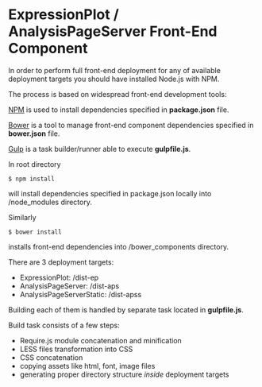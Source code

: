 # ExpressionPlot / AnalysisPageServer Front-End Component
     
     

In order to perform full front-end deployment for any of available deployment targets you should have installed Node.js with NPM.

The process is based on widespread front-end development tools:

[NPM](http://npmjs.org) is used to install dependencies specified in **package.json** file.

[Bower](http://bower.io) is a tool to manage front-end component dependencies specified in **bower.json** file.

[Gulp](http://gulpjs.com) is a task builder/runner able to execute **gulpfile.js**.

In root directory

    $ npm install
    
will install dependencies specified in package.json locally into /node_modules directory.   

Similarly

    $ bower install
    
installs front-end dependencies into /bower_components directory.

There are 3 deployment targets:

- ExpressionPlot: /dist-ep
- AnalysisPageServer: /dist-aps
- AnalysisPageServerStatic: /dist-apss

Building each of them is handled by separate task located in **gulpfile.js**.

Build task consists of a few steps:
- Require.js module concatenation and minification
- LESS files transformation into CSS 
- CSS concatenation
- copying assets like html, font, image files
- generating proper directory structure *inside* deployment targets